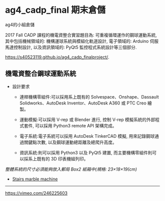 # ag4_cadp_final 期末倉儲
ag4的小組倉儲

2017 Fall CADP 課程的機電資整合實習題目為: 可重複循環運作的鋼球運動系統, 其中包括機械領域的: 機構運球系統與模組化軌道設計, 電子領域的: Arduino 伺服馬達控制設計, 以及資訊領域的: PyQt5 監控程式系統設計等三個部分.

https://s40523119.github.io/ag4_cadp_finalproject/.

## 機電資整合鋼球運動系統

- 設計要求

    - 連桿機構零組件:可以採用系上既有的 Solvespace、Onshape、Dassault Solidworks、AutoDesk Inventor、AutoDesk A360 或 PTC Creo 繪製。
    
    - 運動模擬:可以採用 V-rep 或 Blender 進行, 控制 V-rep 模擬系統的外部程式套件, 可以採用 Python3 remote API 架構完成。
    
    - 電子系統:電子系統可以採用 AutoDesk TinkerCAD 模擬, 用來記錄鋼球通過關鍵點次數, 以及鋼球運動總距離及總爬升高度。
    
    - 資訊系統:則可以採用 Python3 以及 PyQt5 建置, 而主要機構零組件則可以採系上既有的 3D 印表機組列印。
    
    
*整體系統的尺寸必須能夠放入郵局 Box2 紙箱中(規格: 23×18×19(cm)*

- [Stairs marble machine](https://youtu.be/MnykWWEsa8E)

---


https://vimeo.com/246225603
